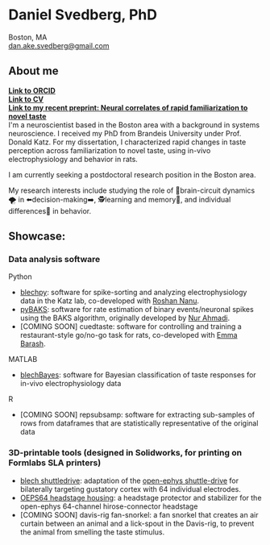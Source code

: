 # Daniel Svedberg, PhD <br>
Boston, MA <br>
dan.ake.svedberg@gmail.com <br>
## About me
**[Link to ORCID](https://orcid.org/0000-0002-4605-9572)** <br>
**[Link to CV](https://github.com/danielsvedberg/danielsvedberg/blob/main/Curriculum%20Vitae%20060324.pdf)** <br>
**[Link to my recent preprint: Neural correlates of rapid familiarization to novel taste](https://www.biorxiv.org/content/10.1101/2024.05.08.593234v1)** <br>
I'm a neuroscientist based in the Boston area with a background in systems neuroscience. 
I received my PhD from Brandeis University under Prof. Donald Katz. 
For my dissertation, I characterized rapid changes in taste perception across familiarization to novel taste, 
using in-vivo electrophysiology and behavior in rats. <br>

I am currently seeking a postdoctoral research position in the Boston area. <br>

My research interests include studying the role of 🧠brain-circuit dynamics🌪 in ⬅️decision-making➡️,  🕵️learning and memory💾, and individual differences🧩 in behavior.

## Showcase:
### Data analysis software
Python <br>
* [blechpy](https://github.com/danielsvedberg/blechpy): software for spike-sorting and analyzing electrophysiology data in the Katz lab, co-developed with [Roshan Nanu](https://github.com/nubs01). <br>
* [pyBAKS](https://github.com/danielsvedberg/pyBAKS): software for rate estimation of binary events/neuronal spikes using the BAKS algorithm, originally developed by [Nur Ahmadi](https://github.com/nurahmadi/BAKS). <br>
* [COMING SOON] cuedtaste: software for controlling and training a restaurant-style go/no-go task for rats, co-developed with [Emma Barash](https://github.com/emmalala123/lab_cuedtaste). 

MATLAB
- [blechBayes](https://github.com/danielsvedberg/blechBayes): software for Bayesian classification of taste responses for in-vivo electrophysiology data

R <br>
- [COMING SOON] repsubsamp: software for extracting sub-samples of rows from dataframes that are statistically representative of the original data
 
### 3D-printable tools (designed in Solidworks, for printing on Formlabs SLA printers)
- [blech shuttledrive](https://github.com/danielsvedberg/blech_shuttledrive_mk6): adaptation of the [open-ephys shuttle-drive](https://github.com/open-ephys/shuttle-drive) for bilaterally targeting gustatory cortex with 64 individual electrodes. 
- [OEPS64 headstage housing](https://github.com/danielsvedberg/OEPS64_headstage_housing): a headstage protector and stabilizer for the open-ephys 64-channel hirose-connector headstage
- [COMING SOON] davis-rig fan-snorkel: a fan snorkel that creates an air curtain between an animal and a lick-spout in the Davis-rig, to prevent the animal from smelling the taste stimulus. 